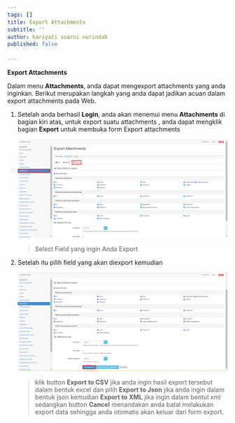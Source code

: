 ```yaml
---
tags: []
title: Export Attachments
subtitle: ''
author: hariyati suarni nurindah
published: false

---
```

**Export Attachments**

Dalam menu **Attachments**, anda dapat mengexport attachments yang anda inginkan. Berikut merupakan langkah yang anda dapat jadikan acuan dalam export attachments pada Web.

1. Setelah anda berhasil **Login**, anda akan menemui menu **Attachments** di bagian kiri atas, untuk export suatu attachments , anda dapat mengklik bagian **Export** untuk membuka form Export attachments

   ![](/uploads/attachments3.PNG)

   > Select Field yang ingin Anda Export
2. Setelah itu pilih field yang akan diexport kemudian

   ![](/uploads/attachments4.PNG)

   > klik button **Export to CSV** jika anda ingin hasil export tersebut dalam bentuk excel dan pilih **Export to Json** jika anda ingin dalam bentuk json kemudian **Export to XML** jika ingin dalam bentul xml sedangkan button **Cancel** menandakan anda batal melakukan export data sehingga anda otomatis akan keluar dari form export.